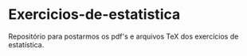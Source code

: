 # Exercicios-de-estatistica

Repositório para postarmos os pdf's e arquivos TeX dos exercícios de estatística.
